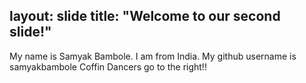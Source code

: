 layout: slide
title: "Welcome to our second slide!"
---
My name is Samyak Bambole. I am from India. My github username is samyakbambole
Coffin Dancers go to the right!! 
